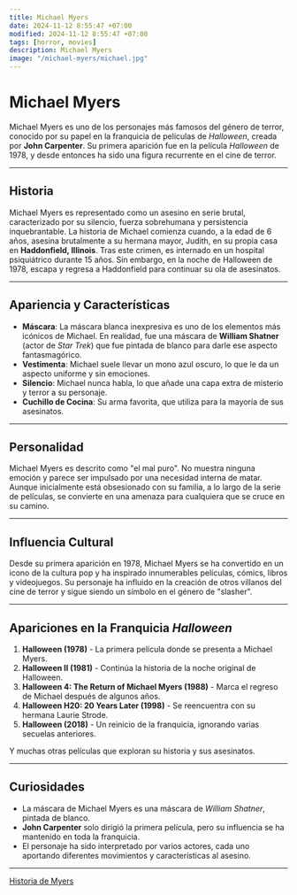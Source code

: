 ```yaml
---
title: Michael Myers
date: 2024-11-12 8:55:47 +07:00
modified: 2024-11-12 8:55:47 +07:00
tags: [horror, movies]
description: Michael Myers
image: "/michael-myers/michael.jpg"
---
```


# Michael Myers

Michael Myers es uno de los personajes más famosos del género de terror, conocido por su papel en la franquicia de películas de *Halloween*, creada por **John Carpenter**. Su primera aparición fue en la película *Halloween* de 1978, y desde entonces ha sido una figura recurrente en el cine de terror.

---

## Historia

Michael Myers es representado como un asesino en serie brutal, caracterizado por su silencio, fuerza sobrehumana y persistencia inquebrantable. La historia de Michael comienza cuando, a la edad de 6 años, asesina brutalmente a su hermana mayor, Judith, en su propia casa en **Haddonfield, Illinois**. Tras este crimen, es internado en un hospital psiquiátrico durante 15 años. Sin embargo, en la noche de Halloween de 1978, escapa y regresa a Haddonfield para continuar su ola de asesinatos.

---

## Apariencia y Características

- **Máscara**: La máscara blanca inexpresiva es uno de los elementos más icónicos de Michael. En realidad, fue una máscara de **William Shatner** (actor de *Star Trek*) que fue pintada de blanco para darle ese aspecto fantasmagórico.
- **Vestimenta**: Michael suele llevar un mono azul oscuro, lo que le da un aspecto uniforme y sin emociones.
- **Silencio**: Michael nunca habla, lo que añade una capa extra de misterio y terror a su personaje.
- **Cuchillo de Cocina**: Su arma favorita, que utiliza para la mayoría de sus asesinatos.

---

## Personalidad

Michael Myers es descrito como "el mal puro". No muestra ninguna emoción y parece ser impulsado por una necesidad interna de matar. Aunque inicialmente está obsesionado con su familia, a lo largo de la serie de películas, se convierte en una amenaza para cualquiera que se cruce en su camino.

---

## Influencia Cultural

Desde su primera aparición en 1978, Michael Myers se ha convertido en un icono de la cultura pop y ha inspirado innumerables películas, cómics, libros y videojuegos. Su personaje ha influido en la creación de otros villanos del cine de terror y sigue siendo un símbolo en el género de "slasher".

---

## Apariciones en la Franquicia *Halloween*

1. **Halloween (1978)** - La primera película donde se presenta a Michael Myers.
2. **Halloween II (1981)** - Continúa la historia de la noche original de Halloween.
3. **Halloween 4: The Return of Michael Myers (1988)** - Marca el regreso de Michael después de algunos años.
4. **Halloween H20: 20 Years Later (1998)** - Se reencuentra con su hermana Laurie Strode.
5. **Halloween (2018)** - Un reinicio de la franquicia, ignorando varias secuelas anteriores.

Y muchas otras películas que exploran su historia y sus asesinatos.

---

## Curiosidades

- La máscara de Michael Myers es una máscara de *William Shatner*, pintada de blanco.
- **John Carpenter** solo dirigió la primera película, pero su influencia se ha mantenido en toda la franquicia.
- El personaje ha sido interpretado por varios actores, cada uno aportando diferentes movimientos y características al asesino.

---

<a href="https://youtu.be/UGsHormbC7Y?si=AK9YwXJEEG916Ydl" target="_blank" rel="noopener">Historia de Myers</a>